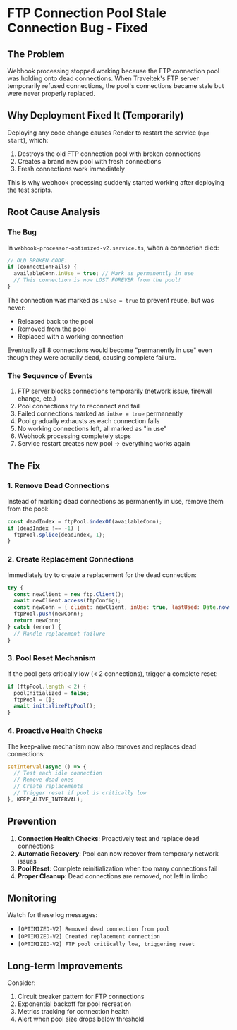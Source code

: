 # FTP Connection Pool Stale Connection Bug - Fixed

## The Problem
Webhook processing stopped working because the FTP connection pool was holding onto dead connections. When Traveltek's FTP server temporarily refused connections, the pool's connections became stale but were never properly replaced.

## Why Deployment Fixed It (Temporarily)
Deploying any code change causes Render to restart the service (`npm start`), which:
1. Destroys the old FTP connection pool with broken connections
2. Creates a brand new pool with fresh connections
3. Fresh connections work immediately

This is why webhook processing suddenly started working after deploying the test scripts.

## Root Cause Analysis

### The Bug
In `webhook-processor-optimized-v2.service.ts`, when a connection died:
```javascript
// OLD BROKEN CODE:
if (connectionFails) {
  availableConn.inUse = true; // Mark as permanently in use
  // This connection is now LOST FOREVER from the pool!
}
```

The connection was marked as `inUse = true` to prevent reuse, but was never:
- Released back to the pool
- Removed from the pool
- Replaced with a working connection

Eventually all 8 connections would become "permanently in use" even though they were actually dead, causing complete failure.

### The Sequence of Events
1. FTP server blocks connections temporarily (network issue, firewall change, etc.)
2. Pool connections try to reconnect and fail
3. Failed connections marked as `inUse = true` permanently
4. Pool gradually exhausts as each connection fails
5. No working connections left, all marked as "in use"
6. Webhook processing completely stops
7. Service restart creates new pool → everything works again

## The Fix

### 1. Remove Dead Connections
Instead of marking dead connections as permanently in use, remove them from the pool:
```javascript
const deadIndex = ftpPool.indexOf(availableConn);
if (deadIndex !== -1) {
  ftpPool.splice(deadIndex, 1);
}
```

### 2. Create Replacement Connections
Immediately try to create a replacement for the dead connection:
```javascript
try {
  const newClient = new ftp.Client();
  await newClient.access(ftpConfig);
  const newConn = { client: newClient, inUse: true, lastUsed: Date.now() };
  ftpPool.push(newConn);
  return newConn;
} catch (error) {
  // Handle replacement failure
}
```

### 3. Pool Reset Mechanism
If the pool gets critically low (< 2 connections), trigger a complete reset:
```javascript
if (ftpPool.length < 2) {
  poolInitialized = false;
  ftpPool = [];
  await initializeFtpPool();
}
```

### 4. Proactive Health Checks
The keep-alive mechanism now also removes and replaces dead connections:
```javascript
setInterval(async () => {
  // Test each idle connection
  // Remove dead ones
  // Create replacements
  // Trigger reset if pool is critically low
}, KEEP_ALIVE_INTERVAL);
```

## Prevention
1. **Connection Health Checks**: Proactively test and replace dead connections
2. **Automatic Recovery**: Pool can now recover from temporary network issues
3. **Pool Reset**: Complete reinitialization when too many connections fail
4. **Proper Cleanup**: Dead connections are removed, not left in limbo

## Monitoring
Watch for these log messages:
- `[OPTIMIZED-V2] Removed dead connection from pool`
- `[OPTIMIZED-V2] Created replacement connection`
- `[OPTIMIZED-V2] FTP pool critically low, triggering reset`

## Long-term Improvements
Consider:
1. Circuit breaker pattern for FTP connections
2. Exponential backoff for pool recreation
3. Metrics tracking for connection health
4. Alert when pool size drops below threshold